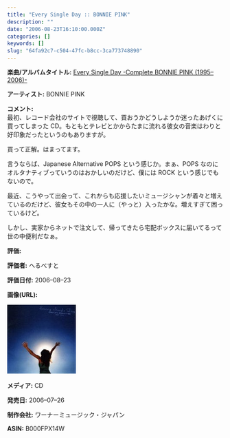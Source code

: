 ```yaml
---
title: "Every Single Day :: BONNIE PINK"
description: ""
date: "2006-08-23T16:10:00.000Z"
categories: []
keywords: []
slug: "64fa92c7-c504-47fc-b8cc-3ca773748890"
---
```


**楽曲/アルバムタイトル:** [Every Single Day -Complete BONNIE PINK (1995–2006)-](http://www.amazon.co.jp/exec/obidos/ASIN/B000FPX14W/mrchildrenonl-22/ref=nosim/)

**アーティスト:** BONNIE PINK

**コメント:**   
最初、レコード会社のサイトで視聴して、買おうかどうしようか迷ったあげくに買ってしまった CD。もともとテレビとかからたまに流れる彼女の音楽はわりと好印象だったというのもありますが。

買って正解。はまってます。

言うならば、Japanese Alternative POPS という感じか。まぁ、POPS なのにオルタナティブっていうのはおかしいのだけど、僕には ROCK という感じでもないので。

最近、こうやって出会って、これからも応援したいミュージシャンが着々と増えているのだけど、彼女もその中の一人に（やっと）入ったかな。増えすぎて困っているけど。

しかし、実家からネットで注文して、帰ってきたら宅配ボックスに届いてるって世の中便利だなぁ。

**評価:**

**評価者:** へるべすと

**評価日付:** 2006–08–23

**画像(URL):**

![](0__a3BIiClS5Mge2uKj.jpg)

**メディア:** CD

**発売日:** 2006–07–26

**制作会社:** ワーナーミュージック・ジャパン

**ASIN:** B000FPX14W
